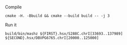 Compile
```
cmake -H. -Bbuild && cmake --build build -- -j 3
```


Run it
```
build/bin/mashz ${FIRST}.hsx/S288C.chrI[33693..137989]  ${SECOND}.hsx/DBVPG6765.chrI[20000..125000]
```
